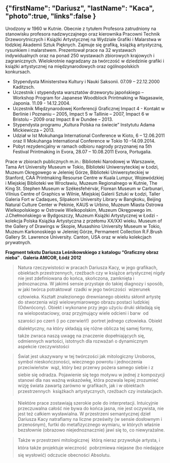{"firstName": "Dariusz",
"lastName": "Kaca",
"photo":true,
"links":false
}
---
Urodzony w 1960 w Kutnie. Obecnie z tytułem Profesora zatrudniony na stanowisku profesora nadzwyczajnego oraz kierownika Pracowni Technik Drzeworytniczych i Książki Artystycznej na Wydziale Grafiki i Malarstwa w łódzkiej Akademii Sztuk Pięknych.
Zajmuje się grafiką, książką artystyczną, rysunkiem i malarstwem. 
Prezentował prace na 32 wystawach indywidualnych oraz na ponad 250 wystawach zbiorowych krajowych i zagranicznych. Wielokrotnie nagradzany za twórczość w dziedzinie grafiki i książki artystycznej na międzynarodowych oraz ogólnopolskich konkursach.

* Stypendysta Ministerstwa Kultury i Nauki Saksonii. 07.09 – 22.12.2000 Kaditzsch.
*	Uczestnik i stypendysta warsztatów drzeworytu japońskiego – Workshop Program for Japanese Woodblock Printmaking w Nagasawie, Japonia. 11.09 - 14.12.2004. 
*	Uczestnik Międzynarodowej Konferencji Graficznej Impact 4 - Kontakt w Berlinie 
i Poznaniu – 2005, Impact 5 w Tallinie – 2007, Impact 6 w Bristolu – 2009 oraz Impact 8 w Dundee – 2013.
*	Stypendysta programu „Kultura Polska na świecie” Instytutu Adama Mickiewicza – 2013.
*	Udział w Ist Mokuhanga International Conference w Kioto, 6 – 12.06.2011 oraz 
II Mokuhanga International Conference w Tokio 10 –14.09.2014.
*	Pobyt rezydencjalny w ramach odbioru nagrody przyznanej na 5th Festival Printmaking in Evora, 28.07 – 10.08.2011 Evora, Portugalia. 

Prace w zbiorach publicznych m.in.: 
Biblioteki Narodowej w Warszawie, Tama Art University Museum w Tokio, Biblioteki Uniwersyteckiej w Łodzi, Muzeum Okręgowego w Jeleniej Górze, Biblioteki Uniwersyteckiej w Stanford, CAA Printmaking Resourse Centre w Kuala Lumpur, Wojewódzkiej i Miejskiej Biblioteki we Wrocławiu, Muzeum Regionalnego w Kutnie, The King St. Stephen Museum w Székesfehérvár, Florean Museum w Carbunari, Vilnius Centre of Graphics w Wilnie, Miejskiej Galerii Sztuki w Łodzi, Taller Galeria Fort w Cadaques, Silpakorn University Library w Bangkoku, Beijing Natural Culture Center w Pekinie, KAUS w Urbino, Muzeum Miasta Ostrowa Wielkopolskiego w Ostrowie Wielkopolskim, Muzeum Okręgowego im. J.Chełmońskiego w Bydgoszczy, Muzeum Książki Artystycznej w Łodzi - kolekcja Polska Książka Artystyczna z przełomu XX/XXI wieku. Museum of the Gallery of Drawings w Skopie, Musashino University Museum w Tokio, Muzeum Karkonoskiego w Jeleniej Górze, Permament Collection R.F.Brush Gallery St. Lawrence University. Canton, USA oraz w wielu kolekcjach prywatnych.

__Fragment tekstu Dariusza Leśnikowskiego z katalogu “Graficzny obraz nieba” . Galeria AMCOR, Łódź 2012__

> Natura rzeczywistości w pracach Dariusza Kacy, w jego grafikach, obiektach przestrzennych, rzeźbach czy w książce artystycznej nigdy nie jest zdefiniowana do końca, skończona, zamknięta i jednoznaczna. W jakimś sensie przystaje do takiej diagnozy i sposób, w jaki twórca potraktował  rzadki w jego twórczości  wizerunek człowieka. Kształt znalezionego drewnianego obiektu skłonił artystę do stworzenia wizji wielowymiarowego obrazu postaci ludzkiej (Odwrócony). Obiekt i wykonane przy jego użyciu druki składają się na wielopostaciowy, oraz przyjmujący wiele odcieni i barw  od szarości po czerń (i po czerwień!)  portret jednego człowieka. Obiekt dialektyczny, na który składają się różne oblicza tej samej formy, także zwraca naszą uwagę na znaczenie dopełniających się, odmiennych wartości, istotnych dla rozważań o dynamicznym aspekcie rzeczywistości

> Świat jest ukazywany w tej twórczości jak mitologiczny Uroboros, symbol nieskończoności, wiecznego powrotu i jednoczenia przeciwieństw  wąż, który bez przerwy pożera samego siebie i z siebie się odradza. Pojawienie się tego motywu w jednej z kompozycji stanowi dla nas ważną wskazówkę, która pozwala lepiej zrozumieć wizję świata zawartą zarówno w grafikach, jak i w obiektach przestrzennych  książkach artystycznych, rzeźbach czy instalacjach.

> Niektóre prace zostawiają szerokie pole do interpretacji. Intuicyjnie przeczuwalna całość nie bywa do końca jasna, nie jest oczywista, nie jest też całkiem wysławialna. W przestrzeni semantycznej dzieł Dariusza Kacy natrafiamy na liczne prześwity (w sensie dosłownym i przenośnym), furtki do metafizycznego wymiaru, w których właśnie bezsłownie (obrazowo niejednoznacznie) jawi się to, co niewyrażalne.

> Także w przestrzeni mitologicznej  którą nieraz przywołuje artysta, i która także projektuje wieczność  pobrzmiewa niejasne (bo niedające się wysłowić) odczucie obecności Absolutu.